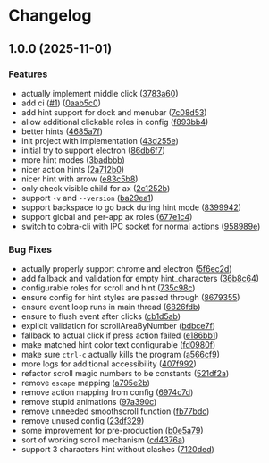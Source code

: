 # Changelog

## 1.0.0 (2025-11-01)


### Features

* actually implement middle click ([3783a60](https://github.com/y3owk1n/govim/commit/3783a6008ebfc0aad4718d4bc151f8e2ee58d1cb))
* add ci ([#1](https://github.com/y3owk1n/govim/issues/1)) ([0aab5c0](https://github.com/y3owk1n/govim/commit/0aab5c0e0d23f8c76f8b116e777cdd04fc05f239))
* add hint support for dock and menubar ([7c08d53](https://github.com/y3owk1n/govim/commit/7c08d533304fffa8eafccde51bffd8a31789161e))
* allow additional clickable roles in config ([f893bb4](https://github.com/y3owk1n/govim/commit/f893bb4fe3da2680cf01ea4a369b66e7cfad22f2))
* better hints ([4685a7f](https://github.com/y3owk1n/govim/commit/4685a7f1e219cc73f1673192a915afdaa4142746))
* init project with implementation ([43d255e](https://github.com/y3owk1n/govim/commit/43d255ee3995f4dbaea09ab5c75c5eeb6454a404))
* initial try to support electron ([86db6f7](https://github.com/y3owk1n/govim/commit/86db6f7611b7059fd54827cf87bf8a2e74ed809a))
* more hint modes ([3badbbb](https://github.com/y3owk1n/govim/commit/3badbbb22254ed7a1342ddf1f895eeb21957d1e1))
* nicer action hints ([2a712b0](https://github.com/y3owk1n/govim/commit/2a712b0b71bae4aa7a9d4ef54c799cac0ca0d7df))
* nicer hint with arrow ([e83c5b8](https://github.com/y3owk1n/govim/commit/e83c5b86a72acb9a2008d79fcf6fd9a135170c03))
* only check visible child for ax ([2c1252b](https://github.com/y3owk1n/govim/commit/2c1252b79a7229d81854aaebebe7178f60ab8b27))
* support `-v` and `--version` ([ba29ea1](https://github.com/y3owk1n/govim/commit/ba29ea183b6fbb5ecb48e2d865037378a4afaf35))
* support backspace to go back during hint mode ([8399942](https://github.com/y3owk1n/govim/commit/8399942e996f0d192478de8bc34eb508cfcb4df5))
* support global and per-app ax roles ([677e1c4](https://github.com/y3owk1n/govim/commit/677e1c4e3f4f7bbd63aa2ac9087ed26ba012204c))
* switch to cobra-cli with IPC socket for normal actions ([958989e](https://github.com/y3owk1n/govim/commit/958989e21f325fe30c85d27cd5721d9b6b9df426))


### Bug Fixes

* actually properly support chrome and electron ([5f6ec2d](https://github.com/y3owk1n/govim/commit/5f6ec2d22aa0d3893894507ec6db3be4e64d52b6))
* add fallback and validation for empty hint_characters ([36b8c64](https://github.com/y3owk1n/govim/commit/36b8c645ba5ea29953946201e76d6dda3a864067))
* configurable roles for scroll and hint ([735c98c](https://github.com/y3owk1n/govim/commit/735c98ceffe8a60392467b462ba8b686940f4327))
* ensure config for hint styles are passed through ([8679355](https://github.com/y3owk1n/govim/commit/867935560a17f9d2fbce1978ee581dfda9fddae3))
* ensure event loop runs in main thread ([6826fdb](https://github.com/y3owk1n/govim/commit/6826fdb05e6b9373135562d7f6bdb38e21d35ad7))
* ensure to flush event after clicks ([cb1d5ab](https://github.com/y3owk1n/govim/commit/cb1d5ab5c7cf4cdbf5010c87576755752eb48f09))
* explicit validation for scrollAreaByNumber ([bdbce7f](https://github.com/y3owk1n/govim/commit/bdbce7f4992d728b8ab583ffa840245925b8654b))
* fallback to actual click if press action failed ([e186bb1](https://github.com/y3owk1n/govim/commit/e186bb1dad3d41f81ef0c9352e963ca1be555b03))
* make matched hint color text configurable ([fd0980f](https://github.com/y3owk1n/govim/commit/fd0980f9ddd18de75e5e2fc7e09182731aab683b))
* make sure `ctrl-c` actually kills the program ([a566cf9](https://github.com/y3owk1n/govim/commit/a566cf958db4441399df4a446b45b63b69015245))
* more logs for additional accessibility ([407f992](https://github.com/y3owk1n/govim/commit/407f99273a2c9f4c03455482d2f5aedefe29556f))
* refactor scroll magic numbers to be constants ([521df2a](https://github.com/y3owk1n/govim/commit/521df2acfd3e94ea1007b341773d7bbc8ce86365))
* remove `escape` mapping ([a795e2b](https://github.com/y3owk1n/govim/commit/a795e2bfb2d15fd154578d575761210c35f470db))
* remove action mapping from config ([6974c7d](https://github.com/y3owk1n/govim/commit/6974c7db0ce742e4fafa43ef3e3d9ff002f5d95e))
* remove stupid animations ([97a390c](https://github.com/y3owk1n/govim/commit/97a390c1734f5fa86ee6c9928c5c489bf7ce4247))
* remove unneeded smoothscroll function ([fb77bdc](https://github.com/y3owk1n/govim/commit/fb77bdc4163b6568e9dff8647485d74b3de37d2c))
* remove unused config ([23df329](https://github.com/y3owk1n/govim/commit/23df3293eae53f1f542aa5c26f0abf2a680bd51f))
* some improvement for pre-production ([b0e5a79](https://github.com/y3owk1n/govim/commit/b0e5a79cb3fac447482d50058f165c6492dcaeff))
* sort of working scroll mechanism ([cd4376a](https://github.com/y3owk1n/govim/commit/cd4376a83ffb5f6910d8e68f3fc423d32d098b03))
* support 3 characters hint without clashes ([7120ded](https://github.com/y3owk1n/govim/commit/7120ded044132cfe155665d5cfa70122201dea11))
